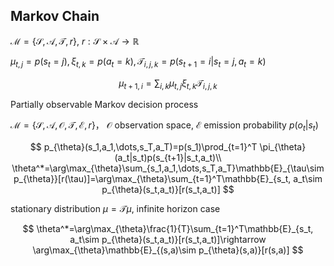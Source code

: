 ## Markov Chain

$\mathcal{M}=\{\mathcal{S},\mathcal{A}, \mathcal{T}, r\}$, $r:\mathcal{S}\times\mathcal{A}\rightarrow\mathbb{R}$

$\mu_{t,j}=p(s_t=j),\xi_{t,k}=p(a_t=k),\mathcal{T}_{i,j,k}=p(s_{t+1}=i|s_t=j,a_t=k)$

$$
\mu_{t+1,i}=\sum_{i,k}\mu_{t,j}\xi_{t,k}\mathcal{T}_{i,j,k}
$$

Partially observable Markov decision process

$\mathcal{M}=\{\mathcal{S},\mathcal{A},\mathcal{O}, \mathcal{T}, \mathcal{E}, r\}$， $\mathcal{O}$ observation space, $\mathcal{E}$ emission probability $p(o_t|s_t)$

$$
p_{\theta}(s_1,a_1,\dots,s_T,a_T)=p(s_1)\prod_{t=1}^T \pi_{\theta}(a_t|s_t)p(s_{t+1}|s_t,a_t)\\
\theta^*=\arg\max_{\theta}\sum_{s_1,a_1,\dots,s_T,a_T}\mathbb{E}_{\tau\sim p_{\theta}}[r(\tau)]=\arg\max_{\theta}\sum_{t=1}^T\mathbb{E}_{s_t, a_t\sim p_{\theta}(s_t,a_t)}[r(s_t,a_t)]
$$

stationary distribution $\mu=\mathcal{T}\mu$, infinite horizon case

$$
\theta^*=\arg\max_{\theta}\frac{1}{T}\sum_{t=1}^T\mathbb{E}_{s_t, a_t\sim p_{\theta}(s_t,a_t)}[r(s_t,a_t)]\rightarrow \arg\max_{\theta}\mathbb{E}_{(s,a)\sim p_{\theta}(s,a)}[r(s,a)]
$$
